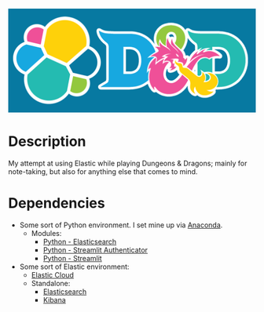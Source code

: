 ![elastic-dnd banner](https://github.com/thtmexicnkid/elastic-dnd/blob/main/elastic-dnd.png)

# Description
My attempt at using Elastic while playing Dungeons &amp; Dragons; mainly for note-taking, but also for anything else that comes to mind.

# Dependencies
* Some sort of Python environment. I set mine up via [Anaconda](https://docs.anaconda.com/free/anaconda/install/).
  * Modules:
    * [Python - Elasticsearch](https://www.elastic.co/guide/en/elasticsearch/client/python-api/current/index.html)
    * [Python - Streamlit Authenticator](https://github.com/mkhorasani/Streamlit-Authenticator)
    * [Python - Streamlit](https://docs.streamlit.io/library/get-started/installation)
* Some sort of Elastic environment:
  * [Elastic Cloud](https://www.elastic.co/guide/en/cloud/current/ec-create-deployment.html)
  * Standalone:
    * [Elasticsearch](https://www.elastic.co/guide/en/elasticsearch/reference/current/setup.html)
    * [Kibana](https://www.elastic.co/guide/en/kibana/current/setup.html)
